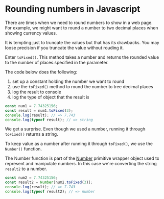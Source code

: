 # Rounding numbers in Javascript

There are times when we need to round numbers to show in a web page. For example, we might want to round a number to two decimal places when showing currency values.

It is tempting just to truncate the values but that has its drawbacks. You may loose precision if you truncate the value without rouding it.

Enter `toFixed()`. This method takes a number and returns the rounded value to the number of places specified in the parameter.

The code below does the following:

1. set up a constant holding the number we want to round
2. use the `toFixed()` method to round the number to tree decimal places
3. log the result to console
4. log the type of object that the result is

```js
const num1 = 7.74325156;
const result = num1.toFixed(3);
console.log(result); // => 7.743
console.log(typeof result); // => string
```

We get a surprise. Even though we used a number, running it through `toFixed()` returns a string.

To keep value as a number after running it through `toFixed()`, we use the `Number()` function.

The Number function is part of the [Number](https://developer.mozilla.org/en-US/docs/Web/JavaScript/Reference/Global_Objects/Number) primitive wrapper object used to represent and manipulate numbers. In this case we're converting the string `result2` to a number.

```js
const num2 = 7.74325156;
const result2 = Number(num2.toFixed(3));
console.log(result); // => 7.743
console.log(typeof result2); // => number
```
